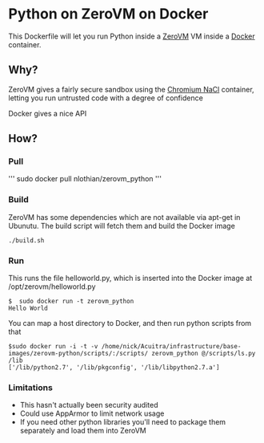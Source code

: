 # Python on ZeroVM on Docker

This Dockerfile will let you run Python inside a [ZeroVM](http://zerovm.org/) VM inside a [Docker](http://docker.io) container.

## Why?

ZeroVM gives a fairly secure sandbox using the [Chromium NaCl](http://www.chromium.org/nativeclient) container, letting you run untrusted code with a degree of confidence

Docker gives a nice API 

## How?

### Pull

'''
sudo docker pull nlothian/zerovm_python
'''


### Build

ZeroVM has some dependencies which are not available via apt-get in Ubunutu. The build script will fetch them and build the Docker image


```
./build.sh
````

### Run

This runs the file helloworld.py, which is inserted into the Docker image at /opt/zerovm/helloworld.py

```
$  sudo docker run -t zerovm_python
Hello World
```

You can map a host directory to Docker, and then run python scripts from that

```
$sudo docker run -i -t -v /home/nick/Acuitra/infrastructure/base-images/zerovm-python/scripts/:/scripts/ zerovm_python @/scripts/ls.py /lib
['/lib/python2.7', '/lib/pkgconfig', '/lib/libpython2.7.a']
```

### Limitations

* This hasn't actually been security audited
* Could use AppArmor to limit network usage
* If you need other python libraries you'll need to package them separately and load them into ZeroVM
